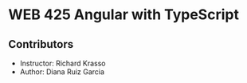 # WEB 425 Angular with TypeScript
## Contributors

* Instructor: Richard Krasso
* Author: Diana Ruiz Garcia
